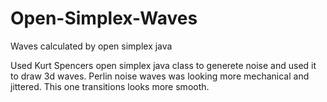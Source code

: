 # Open-Simplex-Waves
Waves calculated by open simplex java 

Used Kurt Spencers open simplex java class to generete noise and used it to draw 3d waves.
Perlin noise waves was looking more mechanical and jittered. 
This one transitions looks more smooth.
